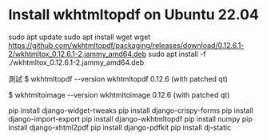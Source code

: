Install wkhtmltopdf on Ubuntu 22.04
=======================================
sudo apt update
sudo apt install wget
wget https://github.com/wkhtmltopdf/packaging/releases/download/0.12.6.1-2/wkhtmltox_0.12.6.1-2.jammy_amd64.deb
sudo apt install -f ./wkhtmltox_0.12.6.1-2.jammy_amd64.deb

測試
$ wkhtmltopdf --version
wkhtmltopdf 0.12.6 (with patched qt)

$ wkhtmltoimage --version
wkhtmltoimage 0.12.6 (with patched qt)

pip install django-widget-tweaks
pip install django-crispy-forms
pip install django-import-export
pip install django-wkhtmltopdf
pip install numpy
pip install django-xhtml2pdf
pip install django-pdfkit
pip install dj-static